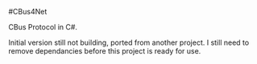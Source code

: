 ﻿#CBus4Net


CBus Protocol in C#.

Initial version still not building, ported from another project. I still need to remove dependancies before this project is ready for use.